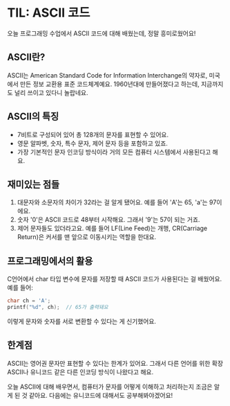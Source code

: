 # TIL: ASCII 코드

오늘 프로그래밍 수업에서 ASCII 코드에 대해 배웠는데, 정말 흥미로웠어요! 

## ASCII란?

ASCII는 American Standard Code for Information Interchange의 약자로, 미국에서 만든 정보 교환용 표준 코드체계예요. 1960년대에 만들어졌다고 하는데, 지금까지도 널리 쓰이고 있다니 놀랍네요.

## ASCII의 특징

- 7비트로 구성되어 있어 총 128개의 문자를 표현할 수 있어요.
- 영문 알파벳, 숫자, 특수 문자, 제어 문자 등을 포함하고 있죠.
- 가장 기본적인 문자 인코딩 방식이라 거의 모든 컴퓨터 시스템에서 사용된다고 해요.

## 재미있는 점들

1. 대문자와 소문자의 차이가 32라는 걸 알게 됐어요. 예를 들어 'A'는 65, 'a'는 97이에요.
2. 숫자 '0'은 ASCII 코드로 48부터 시작해요. 그래서 '9'는 57이 되는 거죠.
3. 제어 문자들도 있더라고요. 예를 들어 LF(Line Feed)는 개행, CR(Carriage Return)은 커서를 맨 앞으로 이동시키는 역할을 한대요.

## 프로그래밍에서의 활용

C언어에서 char 타입 변수에 문자를 저장할 때 ASCII 코드가 사용된다는 걸 배웠어요. 예를 들어:

```c
char ch = 'A';
printf("%d", ch);  // 65가 출력돼요
```

이렇게 문자와 숫자를 서로 변환할 수 있다는 게 신기했어요.

## 한계점

ASCII는 영어권 문자만 표현할 수 있다는 한계가 있어요. 그래서 다른 언어를 위한 확장 ASCII나 유니코드 같은 다른 인코딩 방식이 나왔다고 해요.

오늘 ASCII에 대해 배우면서, 컴퓨터가 문자를 어떻게 이해하고 처리하는지 조금은 알게 된 것 같아요. 다음에는 유니코드에 대해서도 공부해봐야겠어요!